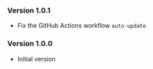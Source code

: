 ### Version 1.0.1
- Fix the GitHub Actions workflow `auto-update`

### Version 1.0.0
- Initial version
